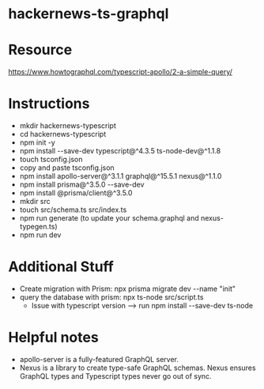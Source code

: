 # hackernews-ts-graphql

# Resource
https://www.howtographql.com/typescript-apollo/2-a-simple-query/

# Instructions
* mkdir hackernews-typescript
* cd hackernews-typescript
* npm init -y
* npm install --save-dev typescript@^4.3.5 ts-node-dev@^1.1.8
* touch tsconfig.json           
* copy and paste tsconfig.json   
* npm install apollo-server@^3.1.1 graphql@^15.5.1 nexus@^1.1.0
* npm install prisma@^3.5.0 --save-dev
* npm install @prisma/client@^3.5.0
* mkdir src
* touch src/schema.ts src/index.ts
* npm run generate (to update your schema.graphql and nexus-typegen.ts)
* npm run dev


# Additional Stuff
* Create migration with Prism: npx prisma migrate dev --name "init"
* query the database with prism: npx ts-node src/script.ts              
    *   Issue with typescript version --> run npm install --save-dev ts-node

# Helpful notes
* apollo-server is a fully-featured GraphQL server. 
* Nexus is a library to create type-safe GraphQL schemas. Nexus ensures GraphQL types and Typescript types never go out of sync.
